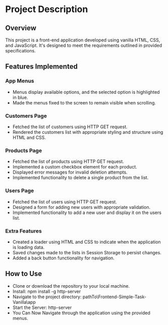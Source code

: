 # Project Description

## Overview
This project is a front-end application developed using vanilla HTML, CSS, and JavaScript. It's designed to meet the requirements outlined in provided specifications. 
## Features Implemented

### App Menus
- Menus display available options, and the selected option is highlighted in blue.
- Made the menus fixed to the screen to remain visible when scrolling.

### Customers Page
- Fetched the list of customers using HTTP GET request.
- Rendered the customers list with appropriate styling and structure using HTML and CSS.

### Products Page
- Fetched the list of products using HTTP GET request.
- Implemented a custom checkbox element for each product.
- Displayed error messages for invalid deletion attempts.
- Implemented functionality to delete a single product from the list.

### Users Page
- Fetched the list of users using HTTP GET request.
- Designed a form for adding new users with appropriate validation.
- Implemented functionality to add a new user and display it on the users list.

### Extra Features
- Created a loader using HTML and CSS to indicate when the application is loading data.
- Saved changes made to the lists in Session Storage to persist changes.
- Added a back button functionality for navigation.

## How to Use
- Clone or download the repository to your local machine.
- Install: npm install -g http-server
- Navigate to the project directory: pathTo\Frontend-Simple-Task-Vanilla\app
- Start the Server: http-server
- You Can Now Navigate through the application using the provided menus.

